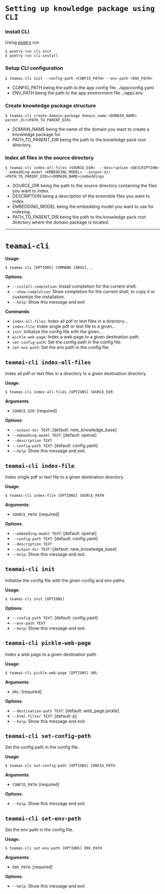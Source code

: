 # `Setting up knowledge package using CLI`

### Install CLI
Using [poetry](https://python-poetry.org/) run

```console
$ poetry run cli-init
$ poetry run cli-install
```

### Setup CLI configuration
```console
$ teamai-cli init --config-path <CONFIG_PATH> --env-path <ENV_PATH>
```
- CONFIG_PATH being the path to the app config file  ../app/config.yaml
- ENV_PATH being the path to the app environment file ../app/.env


### Create knowledge package structure

```console
$ teamai-cli create-domain-package domain_name <DOMAIN_NAME> parent_dir<PATH_TO_PARENT_DIR>
```
- DOMAIN_NAME being the name of the domain you want to create a knowledge package for.
- PATH_TO_PARENT_DIR being the path to the knowledge pack root directory.

### Index all files in the source directory
```console
$ teamai-cli index-all-files <SOURCE_DIR>  --description <DESCRIPTION> --embedding-model <EMBEDDING_MODEL> --output-dir <PATH_TO_PARENT_DIR>/<DOMAIN_NAME>/embeddings
```
- SOURCE_DIR being the path to the source directory containing the files you want to index.
- DESCRIPTION being a description of the ensemble files you want to index.
- EMBEDDING_MODEL being the embedding model you want to use for indexing.
- PATH_TO_PARENT_DIR being the path to the knowledge pack root directory where the domain package is located.


___
# `teamai-cli`

**Usage**:

```console
$ teamai-cli [OPTIONS] COMMAND [ARGS]...
```

**Options**:

* `--install-completion`: Install completion for the current shell.
* `--show-completion`: Show completion for the current shell, to copy it or customize the installation.
* `--help`: Show this message and exit.

**Commands**:

* `index-all-files`: Index all pdf or text files in a directory...
* `index-file`: Index single pdf or text file to a given...
* `init`: Initialize the config file with the given...
* `pickle-web-page`: Index a web page to a given destination path.
* `set-config-path`: Set the config path in the config file.
* `set-env-path`: Set the env path in the config file.

## `teamai-cli index-all-files`

Index all pdf or text files in a directory to a given destination directory.

**Usage**:

```console
$ teamai-cli index-all-files [OPTIONS] SOURCE_DIR
```

**Arguments**:

* `SOURCE_DIR`: [required]

**Options**:

* `--output-dir TEXT`: [default: new_knowledge_base]
* `--embedding-model TEXT`: [default: openai]
* `--description TEXT`
* `--config-path TEXT`: [default: config.yaml]
* `--help`: Show this message and exit.

## `teamai-cli index-file`

Index single pdf or text file to a given destination directory.

**Usage**:

```console
$ teamai-cli index-file [OPTIONS] SOURCE_PATH
```

**Arguments**:

* `SOURCE_PATH`: [required]

**Options**:

* `--embedding-model TEXT`: [default: openai]
* `--config-path TEXT`: [default: config.yaml]
* `--description TEXT`
* `--output-dir TEXT`: [default: new_knowledge_base]
* `--help`: Show this message and exit.

## `teamai-cli init`

Initialize the config file with the given config and env paths.

**Usage**:

```console
$ teamai-cli init [OPTIONS]
```

**Options**:

* `--config-path TEXT`: [default: config.yaml]
* `--env-path TEXT`
* `--help`: Show this message and exit.

## `teamai-cli pickle-web-page`

Index a web page to a given destination path.

**Usage**:

```console
$ teamai-cli pickle-web-page [OPTIONS] URL
```

**Arguments**:

* `URL`: [required]

**Options**:

* `--destination-path TEXT`: [default: web_page.pickle]
* `--html-filter TEXT`: [default: p]
* `--help`: Show this message and exit.

## `teamai-cli set-config-path`

Set the config path in the config file.

**Usage**:

```console
$ teamai-cli set-config-path [OPTIONS] CONFIG_PATH
```

**Arguments**:

* `CONFIG_PATH`: [required]

**Options**:

* `--help`: Show this message and exit.

## `teamai-cli set-env-path`

Set the env path in the config file.

**Usage**:

```console
$ teamai-cli set-env-path [OPTIONS] ENV_PATH
```

**Arguments**:

* `ENV_PATH`: [required]

**Options**:

* `--help`: Show this message and exit.
